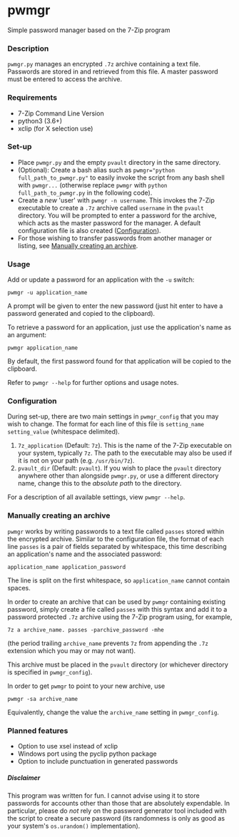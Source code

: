# pwmgr
Simple password manager based on the 7-Zip program

### Description
`pwmgr.py` manages an encrypted `.7z` archive containing a text file. Passwords are stored in and retrieved from this file. A master password must be entered to access the archive.

### Requirements
- 7-Zip Command Line Version
- python3 (3.6+)
- xclip (for X selection use)

### Set-up
- Place `pwmgr.py` and the empty `pvault` directory in the same directory.
- (Optional): Create a bash alias such as `pwmgr="python full_path_to_pwmgr.py"` to easily invoke the script from any bash shell with `pwmgr...` (otherwise replace `pwmgr` with `python full_path_to_pwmgr.py` in the following code).
- Create a _new_ 'user' with `pwmgr -n username`. This invokes the 7-Zip executable to create a `.7z` archive called `username` in the `pvault` directory. You will be prompted to enter a password for the archive, which acts as the master password for the manager. A default configuration file is also created ([Configuration](#configuration "Goto: Configuration")).
- For those wishing to transfer passwords from another manager or listing, see [Manually creating an archive](#manually-creating-an-archive "Goto: Manually creating an archive").

### Usage
Add or update a password for an application with the `-u` switch:
```
pwmgr -u application_name
```
A prompt will be given to enter the new password (just hit enter to have a password generated and copied to the clipboard).

To retrieve a password for an application, just use the application's name as an argument:
```
pwmgr application_name
```
By default, the first password found for that application will be copied to the clipboard.

Refer to  `pwmgr --help` for further options and usage notes.


### Configuration
During set-up, there are two main settings in `pwmgr_config` that you may wish to change. The format for each line of this file is `setting_name setting_value` (whitespace delimited).

1. `7z_application` (Default: `7z`). This is the name of the 7-Zip executable on your system, typically `7z`. The path to the executable may also be used if it is not on your path (e.g. `/usr/bin/7z`).
2. `pvault_dir` (Default: `pvault`). If you wish to place the `pvault` directory anywhere other than alongside `pwmgr.py`, or use a different directory name, change this to the _absolute path_ to the directory.

For a description of all available settings, view `pwmgr --help`.

### Manually creating an archive
`pwmgr` works by writing passwords to a text file called `passes` stored within the encrypted archive. Similar to the configuration file, the format of each line `passes` is a pair of fields separated by whitespace, this time describing an application's name and the associated password:
```
application_name application_password
```
The line is split on the first whitespace, so `application_name` cannot contain spaces.

In order to create an archive that can be used by `pwmgr` containing existing password, simply create a file called `passes` with this syntax and add it to a password protected `.7z` archive using the 7-Zip program using, for example,
```
7z a archive_name. passes -parchive_password -mhe
```
(the period trailing `archive_name` prevents `7z` from appending the `.7z` extension which you may or may not want).

This archive must be placed in the `pvault` directory (or whichever directory is specified in `pwmgr_config`).

In order to get `pwmgr` to point to your new archive, use
```
pwmgr -sa archive_name
```
Equivalently, change the value the `archive_name` setting in `pwmgr_config`.


### Planned features
- Option to use xsel instead of xclip
- Windows port using the pyclip python package
- Option to include punctuation in generated passwords

##### Disclaimer
This program was written for fun. I cannot advise using it to store passwords for accounts other than those that are absolutely expendable. In particular, please do _not_ rely on the password generator tool included with the script to create a secure password (its randomness is only as good as your system's `os.urandom()` implementation).


